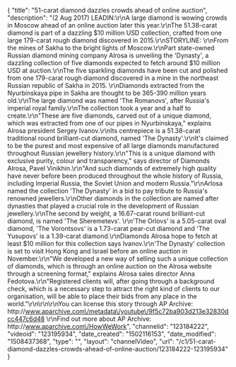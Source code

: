 {
    "title": "51-carat diamond dazzles crowds ahead of online auction",
    "description": "(2 Aug 2017) LEADIN:\r\nA large diamond is wowing crowds in Moscow ahead of an online auction later this year.\r\nThe 51.38-carat diamond is part of a dazzling $10 million USD collection, crafted from one large 179-carat rough diamond discovered in 2015.\r\nSTORYLINE: \r\nFrom the mines of Sakha to the bright lights of Moscow.\r\nPart state-owned Russian diamond mining company Alrosa is unveiling the 'Dynasty', a dazzling collection of five diamonds expected to fetch around $10 million USD at auction.\r\nThe five sparkling diamonds have been cut and polished from one 179-carat rough diamond discovered in a mine in the northeast Russian republic of Sakha in 2015. \r\nDiamonds extracted from the Nyurbinskaya pipe in Sakha are thought to be 365-390 million years old.\r\nThe large diamond was named 'The Romanovs', after Russia's imperial royal family.\r\nThe collection took a year and a half to create.\r\n\"These are five diamonds, carved out of a unique diamond, which was extracted from one of our pipes in Nyurbinskaya,\" explains Alrosa president Sergey Ivanov.\r\nIts centrepiece is a 51.38-carat traditional round brilliant-cut diamond, named 'The Dynasty'.\r\nIt's claimed to be the purest and most expensive of all large diamonds manufactured throughout Russian jewellery history.\r\n\"This is a unique diamond with exclusive purity, colour and transparency,\" says director of Diamonds Alrosa, Pavel Vinikhin.\r\n\"And such diamonds of extremely high quality have never before been produced throughout the whole history of Russia, including Imperial Russia, the Soviet Union and modern Russia.\"\r\nArlosa named the collection 'The Dynasty' in a bid to pay tribute to Russia's renowned jewellers.\r\nOther diamonds in the collection are named after dynasties that played a crucial role in the development of Russian jewellery.\r\nThe second by weight, a 16.67-carat round brilliant-cut diamond, is named 'The Sheremetevs'. \r\n'The Orlovs' is a 5.05-carat oval diamond, 'The Vorontsovs' is a 1.73-carat pear-cut diamond and 'The Yusupovs' is a 1.39-carat diamond.\r\nDiamonds Alrosa hope to fetch at least $10 million for this collection says Ivanov.\r\n'The Dynasty' collection is set to visit Hong Kong and Israel before an online auction in November.\r\n\"We developed a new way of selling such a unique collection of diamonds, which is through an online auction on the Alrosa website through a screening format,\" explains Alrosa sales director Anna Fedotova.\r\n\"Registered clients will, after going through a background check, which is a necessary step to attract the right kind of clients to our organisation, will be able to place their bids from any place in the world.\"\r\n\r\n\r\nYou can license this story through AP Archive: http:\/\/www.aparchive.com\/metadata\/youtube\/9f5c72ba903d213e32830dcc447c6d48 \r\nFind out more about AP Archive: http:\/\/www.aparchive.com\/HowWeWork",
    "channelid": "123184222",
    "videoid": "123195934",
    "date_created": "1502116153",
    "date_modified": "1508437368",
    "type": "",
    "layout": "channelVideo",
    "url": "\/c1\/51-carat-diamond-dazzles-crowds-ahead-of-online-auction\/123184222-123195934"
}